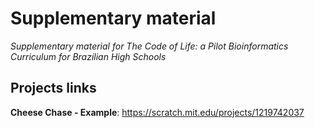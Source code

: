 # Supplementary material

*Supplementary material for The Code of Life: a Pilot Bioinformatics Curriculum for Brazilian High Schools*

## Projects links

**Cheese Chase - Example**: <a href="https://scratch.mit.edu/projects/1219742037">https://scratch.mit.edu/projects/1219742037</a>

